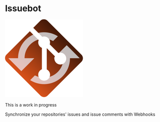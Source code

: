 # Issuebot

![](./logo.png)

This is a work in progress

Synchronize your repositories' issues and issue comments with Webhooks
